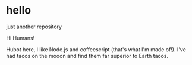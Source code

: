 # hello
just another repository 

Hi Humans! 

Hubot here, I like Node.js and coffeescript (that's what I'm made of!).
I've had tacos on the mooon and find them far superior to Earth tacos.
